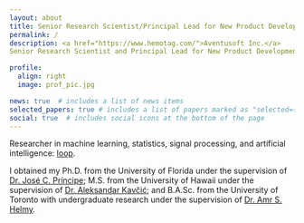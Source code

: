 ```yaml
---
layout: about
title: Senior Research Scientist/Principal Lead for New Product Development
permalink: /
description: <a href="https://www.hemotag.com/">Aventusoft Inc.</a> 
Senior Research Scientist and Principal Lead for New Product Development 

profile:
  align: right
  image: prof_pic.jpg

news: true  # includes a list of news items
selected_papers: true # includes a list of papers marked as "selected={true}"
social: true  # includes social icons at the bottom of the page
---
```


Researcher in machine learning, statistics, signal processing, and artificial intelligence: [loop](https://loop.frontiersin.org/people/277873/overview).

I obtained my Ph.D. from the University of Florida under the supervision of [Dr. José C. Príncipe](https://www.ece.ufl.edu/people/faculty/jose-c-principe/);
M.S. from the University of Hawaii under the supervision of [Dr. Aleksandar Kavčić](https://www.ece.cmu.edu/directory/bios/kavcic-aleksandar.html); and
B.A.Sc. from the University of Toronto with undergraduate research under the supervision of [Dr. Amr S. Helmy](https://www.ece.utoronto.ca/people/helmy-a/).

